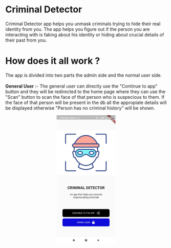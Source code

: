 # Criminal Detector

Criminal Detector app helps you unmask criminals trying to hide their real identity from you. The app helps you figure out if the person you are interacting with is faking
about his identity or hiding about crucial details of their past from you.<br>

# How does it all work ?

The app is divided into two parts the admin side and the normal user side.<br><br>
<strong>General User</strong> :- The general user can directly use the "Continue to app" button and they will be redirected to the home page where they can use the 
"Scan" button to scan the face of that person who is suspecious to them. If the face of that person will be present in the db all the appropiate details will be displayed
otherwise "Person has no criminal history" will be shown.<br>
<p align="center"><img src = "WhatsApp Image 2022-05-30 at 10.00.19 AM.jpeg" height=400 /> </p>
